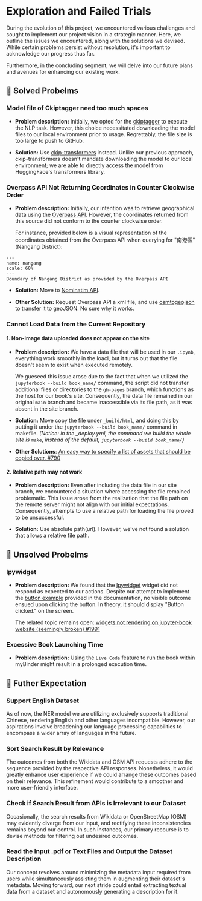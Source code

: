 # Exploration and Failed Trials
During the evolution of this project, we encountered various challenges and sought to implement our project vision in a strategic manner. Here, we outline the issues we encountered, along with the solutions we devised. While certain problems persist without resolution, it's important to acknowledge our progress thus far.

Furthermore, in the concluding segment, we will delve into our future plans and avenues for enhancing our existing work.

## 📌 Solved Probelms
### Model file of Ckiptagger need too much spaces
* **Problem description:** Initially, we opted for the [ckiptagger](https://github.com/ckiplab/ckiptagger) to execute the NLP task. However, this choice necessitated downloading the model files to our local environment prior to usage. Regrettably, the file size is too large to push to GitHub.

* **Solution:** Use [ckip-transformers](https://github.com/ckiplab/ckip-transformers) instead. Unlike our previous approach, ckip-transformers doesn't mandate downloading the model to our local environment; we are able to directly access the model from HuggingFace's transformers library.

### Overpass API Not Returning Coordinates in Counter Clockwise Order
* **Problem description:** Initially, our intention was to retrieve geographical data using the  [Overpass API](http://overpass-api.de/). However, the coordinates returned from this source did not conform to the counter clockwise order.

    For instance, provided below is a visual representation of the coordinates obtained from the Overpass API when querying for "南港區" (Nangang District):

```{figure} ../../images/nangang.png
---
name: nangang
scale: 60%
---
Boundary of Nangang District as provided by the Overpass API
```

* **Solution:** Move to [Nominatim API](https://nominatim.org/release-docs/latest/api/Overview/).

* **Other Solution:** Request Overpass API a xml file, and use [osmtogeojson](https://tyrasd.github.io/osmtogeojson/) to transfer it to geoJSON. No sure why it works.

### Cannot Load Data from the Current Repository
#### 1. Non-image data uploaded does not appear on the site
* **Problem description:** We have a data file that will be used in our `.ipynb`, everything work smoothly in the loacl, but it turns out that the file doesn't seem to exist when executed remotely.

    We gueseed this issue arose due to the fact that when we utilized the `jupyterbook --build book_name/` command, the script did not transfer additional files or directories to the `gh-pages` branch, which functions as the host for our book's site. Consequently, the data file remained in our original `main` branch and became inaccessible via its file path, as it was absent in the site branch.

* **Solution:** Move copy the file under `_build/html`, and doing this by putting it under the `jupyterbook --build book_name/` command in makefile. *(Notice: in the _deploy.yml, the command we build the whole site is `make`, instead of the default, `jupyterbook --build book_name/`)*

* **Other Solutions**: [ An easy way to specify a list of assets that should be copied over. #790](https://github.com/executablebooks/jupyter-book/issues/790)

#### 2. Relative path may not work
* **Problem description:** Even after including the data file in our site branch, we encountered a situation where accessing the file remained problematic. This issue arose from the realization that the file path on the remote server might not align with our initial expectations. Consequently, attempts to use a relative path for loading the file proved to be unsuccessful.

* **Solution:** Use absolute path(url). However, we've not found a solution that allows a relative file path.

## 📌 Unsolved Probelms
### Ipywidget
* **Problem description:** We found that the [Ipywidget](https://ipywidgets.readthedocs.io/en/latest/user_install.html) widget did not respond as expected to our actions. Despite our attempt to implement the [button example](https://ipywidgets.readthedocs.io/en/latest/examples/Widget%20Events.html) provided in the documentation, no visible outcome ensued upon clicking the button. In theory, it should display "Button clicked." on the screen.

    The related topic remains open: [ widgets not rendering on jupyter-book website (seemingly broken) #1991](https://github.com/executablebooks/jupyter-book/issues/1991)

### Excessive Book Launching Time
* **Problem description:** Using the `Live Code` feature to run the book within myBinder might result in a prolonged execution time.

## 📌 Futher Expectation 
### Support English Dataset
As of now, the NER model we are utilizing exclusively supports traditional Chinese, rendering English and other languages incompatible. However, our aspirations involve broadening our language processing capabilities to encompass a wider array of languages in the future.

### Sort Search Result by Relevance
The outcomes from both the Wikidata and OSM API requests adhere to the sequence provided by the respective API responses. Nonetheless, it would greatly enhance user experience if we could arrange these outcomes based on their relevance. This refinement would contribute to a smoother and more user-friendly interface.

### Check if Search Result from APIs is Irrelevant to our Dataset
Occasionally, the search results from Wikidata or OpenStreetMap (OSM) may evidently diverge from our input, and rectifying these inconsistencies remains beyond our control. In such instances, our primary recourse is to devise methods for filtering out undesired outcomes.

### Read the Input .pdf or Text Files and Output the Dataset Description
Our concept revolves around minimizing the metadata input required from users while simultaneously assisting them in augmenting their dataset's metadata. Moving forward, our next stride could entail extracting textual data from a dataset and autonomously generating a description for it.
